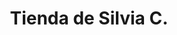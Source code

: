 ---
title: "Tienda de Silvia C."
url: /santa-cruz-de-la-sierra/tienda-de-silvia-c/
shop: Lebensmittel
---